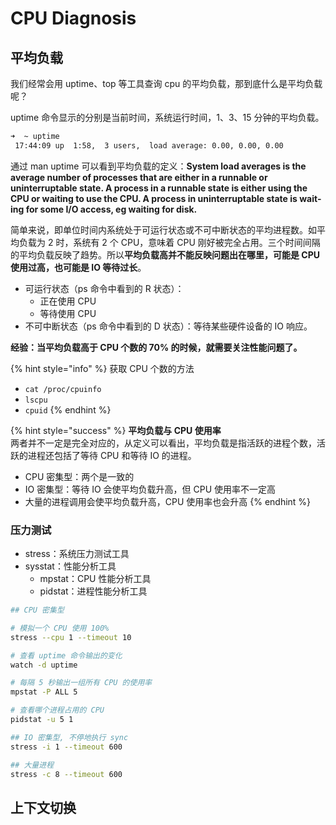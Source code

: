 # CPU Diagnosis

## 平均负载

我们经常会用 uptime、top 等工具查询 cpu 的平均负载，那到底什么是平均负载呢？

uptime 命令显示的分别是当前时间，系统运行时间，1、3、15 分钟的平均负载。

```bash
➜  ~ uptime
 17:44:09 up  1:58,  3 users,  load average: 0.00, 0.00, 0.00
```

通过 man uptime 可以看到平均负载的定义：**System load averages is the average number of processes that are either in a runnable or uninterruptable state. A process in a runnable state is either using the CPU or waiting to use the CPU. A process in uninterruptable state is wait- ing for some I/O access, eg waiting for disk.** 

简单来说，即单位时间内系统处于可运行状态或不可中断状态的平均进程数。如平均负载为 2 时，系统有 2 个 CPU，意味着 CPU 刚好被完全占用。三个时间间隔的平均负载反映了趋势。所以**平均负载高并不能反映问题出在哪里，可能是 CPU 使用过高，也可能是 IO 等待过长**。

* 可运行状态（ps 命令中看到的 R 状态）：
  * 正在使用 CPU
  * 等待使用 CPU
* 不可中断状态（ps 命令中看到的 D 状态）：等待某些硬件设备的 IO 响应。

**经验：当平均负载高于 CPU 个数的 70% 的时候，就需要关注性能问题了。**

{% hint style="info" %}
获取 CPU 个数的方法

* `cat /proc/cpuinfo`
* `lscpu`
* `cpuid`
{% endhint %}

{% hint style="success" %}
**平均负载与 CPU 使用率**  
两者并不一定是完全对应的，从定义可以看出，平均负载是指活跃的进程个数，活跃的进程还包括了等待 CPU 和等待 IO 的进程。

* CPU 密集型：两个是一致的
* IO 密集型：等待 IO 会使平均负载升高，但 CPU 使用率不一定高
* 大量的进程调用会使平均负载升高，CPU 使用率也会升高
{% endhint %}

### 压力测试

* stress：系统压力测试工具
* sysstat：性能分析工具
  * mpstat：CPU 性能分析工具
  * pidstat：进程性能分析工具

```bash
## CPU 密集型

# 模拟一个 CPU 使用 100%
stress --cpu 1 --timeout 10

# 查看 uptime 命令输出的变化
watch -d uptime

# 每隔 5 秒输出一组所有 CPU 的使用率
mpstat -P ALL 5

# 查看哪个进程占用的 CPU
pidstat -u 5 1

## IO 密集型, 不停地执行 sync
stress -i 1 --timeout 600

## 大量进程
stress -c 8 --timeout 600
```

## 上下文切换




